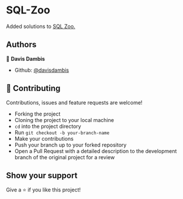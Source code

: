 # SQL-Zoo

Added solutions to <a href="https://sqlzoo.net/wiki/SELECT_basics">SQL Zoo.</a>

## Authors

👤 **Davis Dambis**

- Github: [@davisdambis](https://github.com/davisdambis)

## 🤝 Contributing

Contributions, issues and feature requests are welcome!

- Forking the project
- Cloning the project to your local machine
- `cd` into the project directory
- Run `git checkout -b your-branch-name`
- Make your contributions
- Push your branch up to your forked repository
- Open a Pull Request with a detailed description to the development branch of the original project for a review

## Show your support

Give a ⭐️ if you like this project!
